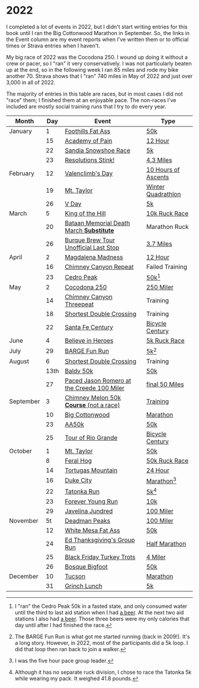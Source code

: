 # 2022

I completed a lot of events in 2022, but I didn't start writing entries for
this book until I ran the Big Cottonwood Marathon in September.  So, the links
in the Event column are my event reports when I've written them or to
official times or Strava entries when I haven't.

My big race of 2022 was the Cocodona 250. I wound up doing it
without a crew or pacer, so I "ran" it very conservatively.  I was not
particularly beaten up at the end, so in the following week I ran 85
miles and rode my bike another 70.  Strava shows that I
"ran" 740 miles in May of 2022 and just over 3,000 in all of 2022.

The majority of entries in this table are races, but in most cases I did
not "race" them; I finished them at an enjoyable pace.  The non-races I've
included are mostly social training runs that I try to do every year.

|Month|Day|Event|Type|
|-----|---|-----|----|
|January|1|[Foothills Fat Ass](https://www.webscorer.com/race?raceid=264048)|[50k](https://newmexicofa50k.wordpress.com/foothills-50k/)|
||15|[Academy of Pain](https://www.strava.com/activities/6530265474)|[12 Hour](https://www.facebook.com/events/499435151405235)|
||22|[Sandia Snowshoe Race](https://friendsofthesandias.org/2022-sandia-snowshoe-race/)|[5k](https://friendsofthesandias.org/snowshoe-race/)|
||23|[Resolutions Stink!](https://www.webscorer.com/racedetails?raceid=265775&did=308554)|[4.3 Miles](https://www.facebook.com/events/562366761528388)|
|February|12|[Valenclimb's Day](https://www.strava.com/activities/6674350739)|[10 Hours of Ascents](https://www.facebook.com/events/308934624376923)|
||19|[Mt. Taylor](https://runsignup.com/Race/Results/84435/IndividualResult/SBTS?resultSetId=302356#U56959498)|[Winter Quadrathlon](https://www.mttaylorquad.org/)|
||26|[V Day](https://www.webscorer.com/racedetails?raceid=269320&did=314250)|[5k](https://www.facebook.com/events/902563903980796)|
|March|5|[King of the Hill](https://www.athlinks.com/event/166931/results/Event/987740/Course/2128097/Bib/884)|[10k Ruck Race](https://www.loslunasnm.gov/721/King-of-the-Hill)|
||20|[Bataan Memorial Death March **Substitute**](https://www.strava.com/activities/6857075074)|Marathon Ruck|
||26|[Burque Brew Tour Unofficial Last Stop](https://www.webscorer.com/racedetails?raceid=271787&did=318184)|[3.7 Miles](https://www.facebook.com/events/465186074899647)|
|April|2|[Magdalena Madness](https://www.strava.com/activities/6923122767)|[12 Hour](https://socorrotrailrunners.blogspot.com/p/magdalena-madness.html)|
||16|[Chimney Canyon Repeat](https://www.strava.com/activities/6993673614)|Failed Training|
||23|[Cedro Peak](https://ultrasignup.com/results_event.aspx?did=90470#id220546)|[50k](https://cedropeaktrailevent.wordpress.com/)[^1]|
|May|2|[Cocodona 250](https://ultrasignup.com/results_event.aspx?did=85868#id220546)|[250 Miler](http://cocodona.com/)|
||14|[Chimney Canyon Threepeat](https://www.strava.com/activities/7143740391)|Training|
||18|[Shortest Double Crossing](https://www.strava.com/activities/7166693370)|Training|
||22|[Santa Fe Century](https://www.strava.com/activities/7187704802)|[Bicycle Century](https://www.santafecentury.com/)|
|June|4|[Believe in Heroes](https://www.athlinks.com/event/177488/results/Event/993811/Course/2149488/Bib/1202)|[5k Ruck Race](https://visitloslunas.org/events/10th-annual-believe-in-heroes-memorial-run/)|
|July|29|[BARGE Fun Run](https://www.strava.com/activities/7548646358)|[5k](https://www.barge.org/)[^2]|
|August|6|[Shortest Double Crossing](https://www.strava.com/activities/7595451430)|Training|
||13th|[Baldy 50k](https://www.webscorer.com/race?raceid=288504)|[50k](https://newmexicofa50k.wordpress.com/baldy_50k/)|
||27|[Paced Jason Romero at the Creede 100 Miler](https://www.strava.com/activities/7717983430)|[final 50 Miles](https://www.tempestadventures.com/creede-100/course)|
|September|3|[Chimney Melon 50k **Course** (not a race)](https://www.strava.com/activities/7750124403)|[Training](https://newmexicofa50k.wordpress.com/chimney-melon-50k/)|
||10|[Big Cottonwood](2022/big_cottonwood_marathon.md)|[Marathon](https://www.runrevel.com/bcm/)|
||23|[AA50k](2022/aa_50k.md)|[50k](https://newmexicofa50k.wordpress.com/aa50k/)|
||25|[Tour of Rio Grande](2022/torgbc.md)|[Bicycle Century](https://www.torgbc.com/)|
|October|1|[Mt. Taylor](2022/mt_taylor_50k.md)|[50k](http://www.mttaylor50k.com/)|
||8|[Feral Hog](2022/feral_hog_50k_rucksack.md)|[50k Ruck Race](http://www.feraladventures.com/challenges/feral-hog-50k/)|
||14|[Tortugas Mountain](2022/tortugas_mountain.md)|[24 Hour](http://snmta.org/event/24-hour-a-mountain-challenge/)|
||16|[Duke City](2022/duke_city_marathon.md)|[Marathon](https://www.dukecitymarathon.com/)[^3]|
||22|[Tatonka Run](2022/tatonka_5k.md)|[5k](https://www.core-crew.com/tatonka-5-10k-run)[^4]|
||23|[Forever Young Run](2022/forever_young_six_miler.md)|[10k](https://www.abqroadrunners.com/forever-young-run.html)|
||29|[Javelina Jundred](2022/jj100.md)|[100 Miler](https://aravaiparunning.com/network/javelinajundred/)|
|November|5t|[Deadman Peaks](2022/dptr_106m.md)|[100 Miler](https://deadmanpeaks.com/)|
||12|[White Mesa Fat Ass](2022/wmfa50k.md)|[50k](https://newmexicofa50k.wordpress.com/white_mesa_50k/)|
||24|[Ed Thanksgiving's Group Run](2022/ed_t.md)|[Half Marathon](https://www.strava.com/activities/8163292808)|
||25|[Black Friday Turkey Trots](2022/black_friday.md)|[4 Miler](https://www.facebook.com/events/639588247579134)|
||26|[Bosque Bigfoot](2022/bbf50k.md)|[50k](https://www.racenm.com/)|
|December|10|[Tucson](2022/tucson_marathon.md)|[Marathon](https://www.tucsonmarathon.com/)|
||31|[Grinch Lunch](2022/grinch_lunch.md)|[5k](https://www.facebook.com/events/587035643112558)|

[^1]: I "ran" the Cedro Peak 50k in a fasted state, and only consumed water until the third to last aid station when I had [a beer](https://santafebrewing.com/beer/adobe-igloo/).  At the next two aid stations I also had [a beer](http://www.exnovobrew.com/perle-haggard).  Those three beers were my only calories that day until after I had finished the race.

[^2]: The BARGE Fun Run is what got me started running (back in 2009!). It's a long story. However, in 2022, most of the participants did a 5k loop. I did that loop then ran back to join a walker.

[^3]: I was the five hour pace group leader.

[^4]: Although it has no separate ruck division, I chose to race the Tatonka 5k while wearing my pack. It weighed 41.8 pounds.

